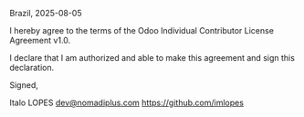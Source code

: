 Brazil, 2025-08-05

I hereby agree to the terms of the Odoo Individual Contributor License
Agreement v1.0.

I declare that I am authorized and able to make this agreement and sign this
declaration.

Signed,

Italo LOPES dev@nomadiplus.com https://github.com/imlopes
